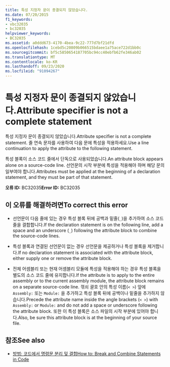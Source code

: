 ```yaml
---
title: 특성 지정자 문이 종결되지 않았습니다.
ms.date: 07/20/2015
f1_keywords:
- vbc32035
- bc32035
helpviewer_keywords:
- BC32035
ms.assetid: a0ddd673-4170-4bea-9c22-777d7bf21dfd
ms.openlocfilehash: 1cebd5c20809b066515bdaee1a75ace722d1bb0c
ms.sourcegitcommit: bf5c5850654187705bc94cc40ebfb62fe346ab02
ms.translationtype: MT
ms.contentlocale: ko-KR
ms.lasthandoff: 09/23/2020
ms.locfileid: "91094267"
---
```

# <a name="attribute-specifier-is-not-a-complete-statement"></a><span data-ttu-id="e427a-102">특성 지정자 문이 종결되지 않았습니다.</span><span class="sxs-lookup"><span data-stu-id="e427a-102">Attribute specifier is not a complete statement</span></span>

<span data-ttu-id="e427a-103">특성 지정자 문이 종결되지 않았습니다.</span><span class="sxs-lookup"><span data-stu-id="e427a-103">Attribute specifier is not a complete statement.</span></span> <span data-ttu-id="e427a-104">줄 연속 문자를 사용하여 다음 문에 특성을 적용하세요.</span><span class="sxs-lookup"><span data-stu-id="e427a-104">Use a line continuation to apply the attribute to the following statement.</span></span>  
  
 <span data-ttu-id="e427a-105">특성 블록이 소스 코드 줄에서 단독으로 사용되었습니다.</span><span class="sxs-lookup"><span data-stu-id="e427a-105">An attribute block appears alone on a source-code line.</span></span> <span data-ttu-id="e427a-106">선언문의 시작 부분에 특성을 적용해야 하며 해당 문의 일부여야 합니다.</span><span class="sxs-lookup"><span data-stu-id="e427a-106">Attributes must be applied at the beginning of a declaration statement, and they must be part of that statement.</span></span>  
  
 <span data-ttu-id="e427a-107">**오류 ID:** BC32035</span><span class="sxs-lookup"><span data-stu-id="e427a-107">**Error ID:** BC32035</span></span>  
  
## <a name="to-correct-this-error"></a><span data-ttu-id="e427a-108">이 오류를 해결하려면</span><span class="sxs-lookup"><span data-stu-id="e427a-108">To correct this error</span></span>  
  
- <span data-ttu-id="e427a-109">선언문이 다음 줄에 있는 경우 특성 블록 뒤에 공백과 밑줄(`_`)을 추가하여 소스 코드 줄을 결합합니다.</span><span class="sxs-lookup"><span data-stu-id="e427a-109">If the declaration statement is on the following line, add a space and an underscore (`_`) following the attribute block to combine the source-code lines.</span></span>  
  
- <span data-ttu-id="e427a-110">특성 블록과 연결된 선언문이 없는 경우 선언문을 제공하거나 특성 블록을 제거합니다.</span><span class="sxs-lookup"><span data-stu-id="e427a-110">If no declaration statement is associated with the attribute block, either supply one or remove the attribute block.</span></span>  
  
- <span data-ttu-id="e427a-111">전체 어셈블리 또는 현재 어셈블리 모듈에 특성을 적용해야 하는 경우 특성 블록을 별도의 소스 코드 줄에 유지합니다.</span><span class="sxs-lookup"><span data-stu-id="e427a-111">If the attribute is to apply to the entire assembly or to the current assembly module, the attribute block remains on a separate source-code line.</span></span> <span data-ttu-id="e427a-112">꺾쇠 괄호 안의 특성 이름(`< >`) 앞에 `Assembly:` 또는 `Module:` 을 추가하고 특성 블록 뒤에 공백이나 밑줄을 추가하지 않습니다.</span><span class="sxs-lookup"><span data-stu-id="e427a-112">Precede the attribute name inside the angle brackets (`< >`) with `Assembly:` or `Module:` and do not add a space or underscore following the attribute block.</span></span> <span data-ttu-id="e427a-113">또한 이 특성 블록은 소스 파일의 시작 부분에 있어야 합니다.</span><span class="sxs-lookup"><span data-stu-id="e427a-113">Also, be sure this attribute block is at the beginning of your source file.</span></span>  
  
## <a name="see-also"></a><span data-ttu-id="e427a-114">참조</span><span class="sxs-lookup"><span data-stu-id="e427a-114">See also</span></span>

- [<span data-ttu-id="e427a-115">방법: 코드에서 명령문 분리 및 결합</span><span class="sxs-lookup"><span data-stu-id="e427a-115">How to: Break and Combine Statements in Code</span></span>](../programming-guide/program-structure/how-to-break-and-combine-statements-in-code.md)
